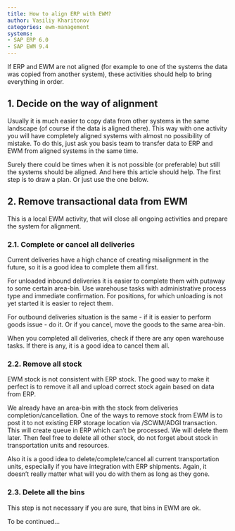 ```yaml
---
title: How to align ERP with EWM?
author: Vasiliy Kharitonov
categories: ewm-management
systems:
- SAP ERP 6.0
- SAP EWM 9.4
---
```


If ERP and EWM are not aligned (for example to one of the systems the data was copied from another system), these activities should help to bring everything in order.

## 1. Decide on the way of alignment

Usually it is much easier to copy data from other systems in the same landscape (of course if the data is aligned there). This way with one activity you will have completely aligned systems with almost no possibility of mistake. To do this, just ask you basis team to transfer data to ERP and EWM from aligned systems in the same time.

Surely there could be times when it is not possible (or preferable) but still the systems should be aligned. And here this article should help. The first step is to draw a plan. Or just use the one below.

## 2. Remove transactional data from EWM

This is a local EWM activity, that will close all ongoing activities and prepare the system for alignment.

### 2.1. Complete or cancel all deliveries

Current deliveries have a high chance of creating misalignment in the future, so it is a good idea to complete them all first.

For unloaded inbound deliveries it is easier to complete them with putaway to some certain area-bin. Use warehouse tasks with administrative process type and immediate confirmation. For positions, for which unloading is not yet started it is easier to reject them.

For outbound deliveries situation is the same - if it is easier to perform goods issue - do it. Or if you cancel, move the goods to the same area-bin.

When you completed all deliveries, check if there are any open warehouse tasks. If there is any, it is a good idea to cancel them all.

### 2.2. Remove all stock

EWM stock is not consistent with ERP stock. The good way to make it perfect is to remove it all and upload correct stock again based on data from ERP.

We already have an area-bin with the stock from deliveries completion/cancellation. One of the ways to remove stock from EWM is to post it to not existing ERP storage location via /SCWM/ADGI transaction. This will create queue in ERP which can’t be processed. We will delete them later. Then feel free to delete all other stock, do not forget about stock in transportation units and resources.

Also it is a good idea to delete/complete/cancel all current transportation units, especially if you have integration with ERP shipments. Again, it doesn’t really matter what will you do with them as long as they gone. 

### 2.3. Delete all the bins

This step is not necessary if you are sure, that bins in EWM are ok.

To be continued...
